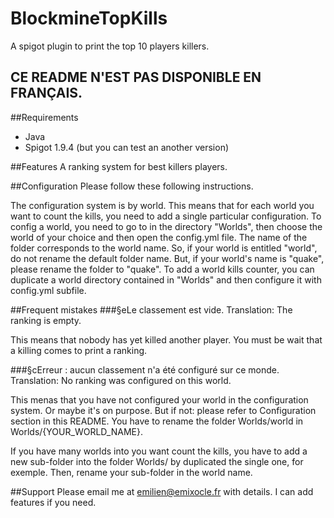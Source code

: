 # BlockmineTopKills
A spigot plugin to print the top 10 players killers.

CE README N'EST PAS DISPONIBLE EN FRANÇAIS.
---

##Requirements
* Java
* Spigot 1.9.4 (but you can test an another version)

##Features
A ranking system for best killers players.

##Configuration
Please follow these following instructions.

The configuration system is by world. This means that for each world you want to count the kills, you need to add a single particular configuration.
To config a world, you need to go to in the directory "Worlds", then choose the world of your choice and then open the config.yml file.
The name of the folder corresponds to the world name.
So, if your world is entitled "world", do not rename the default folder name. But, if your world's name is "quake", please rename the folder to "quake".
To add a world kills counter, you can duplicate a world directory contained in "Worlds" and then configure it with config.yml subfile.

##Frequent mistakes
###§eLe classement est vide.
Translation: The ranking is empty.

This means that nobody has yet killed another player. You must be wait that a killing comes to print a ranking.

###§cErreur : aucun classement n'a été configuré sur ce monde.
Translation: No ranking was configured on this world.

This menas that you have not configured your world in the configuration system. Or maybe it's on purpose. But if not: please refer to Configuration section in this README. You have to rename the folder Worlds/world in Worlds/{YOUR_WORLD_NAME}.

If you have many worlds into you want count the kills, you have to add a new sub-folder into the folder Worlds/ by duplicated the single one, for exemple. Then, rename your sub-folder in the world name.

##Support
Please email me at emilien@emixocle.fr with details.
I can add features if you need.
